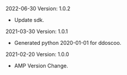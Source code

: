 2022-06-30 Version: 1.0.2
- Update sdk.

2021-03-30 Version: 1.0.1
- Generated python 2020-01-01 for ddoscoo.

2021-02-20 Version: 1.0.0
- AMP Version Change.

